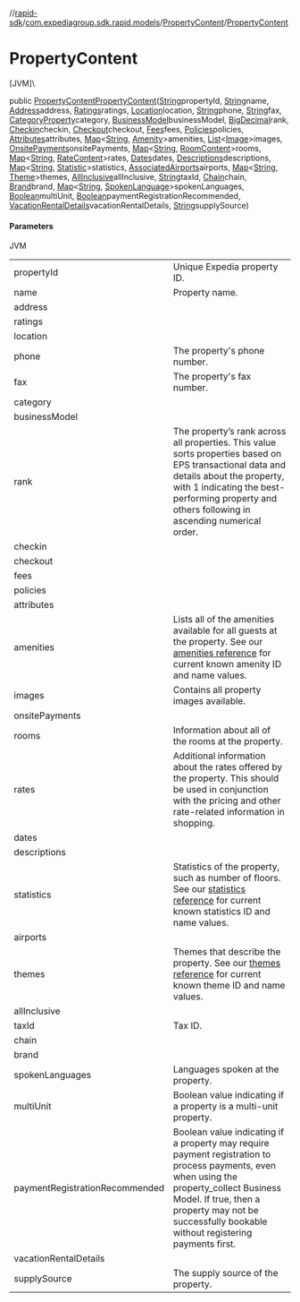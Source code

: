 //[rapid-sdk](../../../index.md)/[com.expediagroup.sdk.rapid.models](../index.md)/[PropertyContent](index.md)/[PropertyContent](-property-content.md)

# PropertyContent

[JVM]\

public [PropertyContent](index.md)[PropertyContent](-property-content.md)([String](https://docs.oracle.com/javase/8/docs/api/java/lang/String.html)propertyId, [String](https://docs.oracle.com/javase/8/docs/api/java/lang/String.html)name, [Address](../-address/index.md)address, [Ratings](../-ratings/index.md)ratings, [Location](../-location/index.md)location, [String](https://docs.oracle.com/javase/8/docs/api/java/lang/String.html)phone, [String](https://docs.oracle.com/javase/8/docs/api/java/lang/String.html)fax, [CategoryProperty](../-category-property/index.md)category, [BusinessModel](../-business-model/index.md)businessModel, [BigDecimal](https://docs.oracle.com/javase/8/docs/api/java/math/BigDecimal.html)rank, [Checkin](../-checkin/index.md)checkin, [Checkout](../-checkout/index.md)checkout, [Fees](../-fees/index.md)fees, [Policies](../-policies/index.md)policies, [Attributes](../-attributes/index.md)attributes, [Map](https://docs.oracle.com/javase/8/docs/api/java/util/Map.html)&lt;[String](https://docs.oracle.com/javase/8/docs/api/java/lang/String.html), [Amenity](../-amenity/index.md)&gt;amenities, [List](https://docs.oracle.com/javase/8/docs/api/java/util/List.html)&lt;[Image](../-image/index.md)&gt;images, [OnsitePayments](../-onsite-payments/index.md)onsitePayments, [Map](https://docs.oracle.com/javase/8/docs/api/java/util/Map.html)&lt;[String](https://docs.oracle.com/javase/8/docs/api/java/lang/String.html), [RoomContent](../-room-content/index.md)&gt;rooms, [Map](https://docs.oracle.com/javase/8/docs/api/java/util/Map.html)&lt;[String](https://docs.oracle.com/javase/8/docs/api/java/lang/String.html), [RateContent](../-rate-content/index.md)&gt;rates, [Dates](../-dates/index.md)dates, [Descriptions](../-descriptions/index.md)descriptions, [Map](https://docs.oracle.com/javase/8/docs/api/java/util/Map.html)&lt;[String](https://docs.oracle.com/javase/8/docs/api/java/lang/String.html), [Statistic](../-statistic/index.md)&gt;statistics, [AssociatedAirports](../-associated-airports/index.md)airports, [Map](https://docs.oracle.com/javase/8/docs/api/java/util/Map.html)&lt;[String](https://docs.oracle.com/javase/8/docs/api/java/lang/String.html), [Theme](../-theme/index.md)&gt;themes, [AllInclusive](../-all-inclusive/index.md)allInclusive, [String](https://docs.oracle.com/javase/8/docs/api/java/lang/String.html)taxId, [Chain](../-chain/index.md)chain, [Brand](../-brand/index.md)brand, [Map](https://docs.oracle.com/javase/8/docs/api/java/util/Map.html)&lt;[String](https://docs.oracle.com/javase/8/docs/api/java/lang/String.html), [SpokenLanguage](../-spoken-language/index.md)&gt;spokenLanguages, [Boolean](https://docs.oracle.com/javase/8/docs/api/java/lang/Boolean.html)multiUnit, [Boolean](https://docs.oracle.com/javase/8/docs/api/java/lang/Boolean.html)paymentRegistrationRecommended, [VacationRentalDetails](../-vacation-rental-details/index.md)vacationRentalDetails, [String](https://docs.oracle.com/javase/8/docs/api/java/lang/String.html)supplySource)

#### Parameters

JVM

| | |
|---|---|
| propertyId | Unique Expedia property ID. |
| name | Property name. |
| address |
| ratings |
| location |
| phone | The property's phone number. |
| fax | The property's fax number. |
| category |
| businessModel |
| rank | The property’s rank across all properties. This value sorts properties based on EPS transactional data and details about the property, with 1 indicating the best-performing property and others following in ascending numerical order. |
| checkin |
| checkout |
| fees |
| policies |
| attributes |
| amenities | Lists all of the amenities available for all guests at the property. See our [amenities reference](https://developers.expediagroup.com/docs/rapid/lodging/content/content-reference-lists) for current known amenity ID and name values. |
| images | Contains all property images available. |
| onsitePayments |
| rooms | Information about all of the rooms at the property. |
| rates | Additional information about the rates offered by the property. This should be used in conjunction with the pricing and other rate-related information in shopping. |
| dates |
| descriptions |
| statistics | Statistics of the property, such as number of floors. See our [statistics reference](https://developers.expediagroup.com/docs/rapid/lodging/content/content-reference-lists) for current known statistics ID and name values. |
| airports |
| themes | Themes that describe the property. See our [themes reference](https://developers.expediagroup.com/docs/rapid/lodging/content/content-reference-lists) for current known theme ID and name values. |
| allInclusive |
| taxId | Tax ID. |
| chain |
| brand |
| spokenLanguages | Languages spoken at the property. |
| multiUnit | Boolean value indicating if a property is a multi-unit property. |
| paymentRegistrationRecommended | Boolean value indicating if a property may require payment registration to process payments, even when using the property_collect Business Model. If true, then a property may not be successfully bookable without registering payments first. |
| vacationRentalDetails |
| supplySource | The supply source of the property. |

